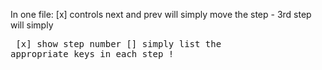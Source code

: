 In one file:
[x] controls next and prev will simply move the step - 3rd step will simply <pre>
[x] show step number
[] simply list the appropriate keys in each step !